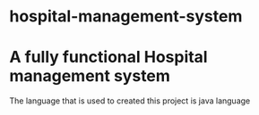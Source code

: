 # hospital-management-system
# A fully functional Hospital management system
The language that is used to created this project is java language
